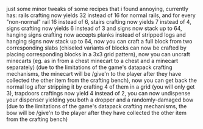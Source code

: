 just some minor tweaks of some recipes that i found annoying,
currently has:
rails crafting now yields 32 instead of 16 for normal rails, and for every "non-normal" rail 16 instead of 6,
stairs crafting now yields 7 instead of 4,
signs crafting now yields 6 instead of 3 and signs now stack up to 64,
hanging signs crafting now accepts planks instead of stripped logs and hanging signs now stack up to 64,
now you can craft a full block from two corresponding slabs (chiseled variants of blocks can now be crafted by placing corresponding blocks in a 3x3 grid pattern),
now you can uncraft minecarts (eg. as in from a chest minecart to a chest and a minecart separately) (due to the limitations of the game's datapack crafting mechanisms, the minecart will be /give'n to the player after they have collected the other item from the crafting bench),
now you can get back the normal log after stripping it by crafting 4 of them in a grid (you will only get 3),
trapdoors craftings now yield 4 instead of 2,
you can now undispense your dispenser yielding you both a dropper and a randomly-damaged bow (due to the limitations of the game's datapack crafting mechanisms, the bow will be /give'n to the player after they have collected the other item from the crafting bench)
